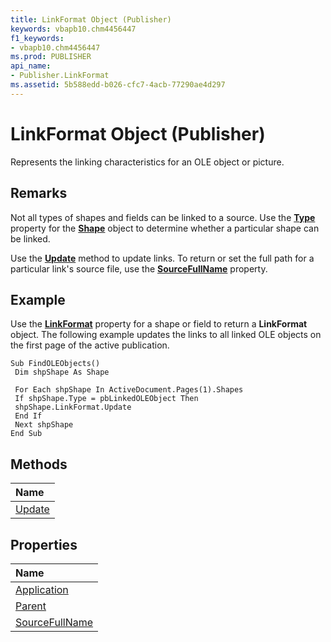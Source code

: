 ```yaml
---
title: LinkFormat Object (Publisher)
keywords: vbapb10.chm4456447
f1_keywords:
- vbapb10.chm4456447
ms.prod: PUBLISHER
api_name:
- Publisher.LinkFormat
ms.assetid: 5b588edd-b026-cfc7-4acb-77290ae4d297
---
```



# LinkFormat Object (Publisher)

Represents the linking characteristics for an OLE object or picture.
 


## Remarks

Not all types of shapes and fields can be linked to a source. Use the  **[Type](shape-type-property-publisher.md)** property for the **[Shape](shape-object-publisher.md)** object to determine whether a particular shape can be linked.
 

 
Use the  **[Update](linkformat-update-method-publisher.md)** method to update links. To return or set the full path for a particular link's source file, use the **[SourceFullName](linkformat-sourcefullname-property-publisher.md)** property.
 

 

## Example

Use the  **[LinkFormat](shape-linkformat-property-publisher.md)** property for a shape or field to return a **LinkFormat** object. The following example updates the links to all linked OLE objects on the first page of the active publication.
 

 

```
Sub FindOLEObjects() 
 Dim shpShape As Shape 
 
 For Each shpShape In ActiveDocument.Pages(1).Shapes 
 If shpShape.Type = pbLinkedOLEObject Then 
 shpShape.LinkFormat.Update 
 End If 
 Next shpShape 
End Sub
```


## Methods



|**Name**|
|:-----|
|[Update](linkformat-update-method-publisher.md)|

## Properties



|**Name**|
|:-----|
|[Application](linkformat-application-property-publisher.md)|
|[Parent](linkformat-parent-property-publisher.md)|
|[SourceFullName](linkformat-sourcefullname-property-publisher.md)|

